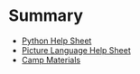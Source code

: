 # Summary
* [Python Help Sheet](helpsheet.md)
* [Picture Language Help Sheet](pict-lang-helphseet.md)
* [Camp Materials](camp-materials.md)
